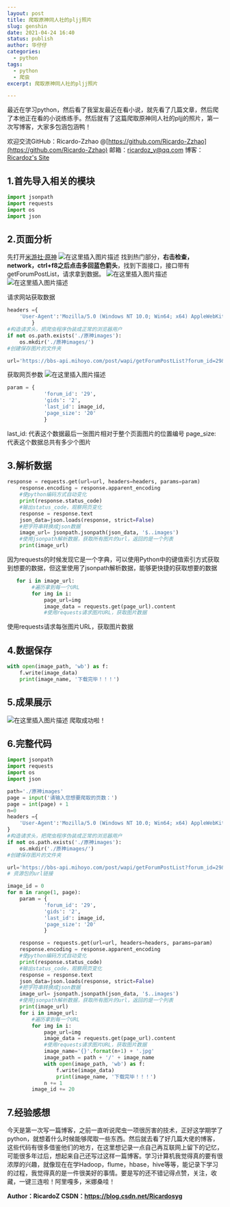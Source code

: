 ```yaml
---
layout: post
title: 爬取原神同人社的pljj照片
slug: genshin
date: 2021-04-24 16:40
status: publish
author: 华仔仔
categories: 
  - python
tags: 
  - python
  - 爬虫
excerpt: 爬取原神同人社的pljj照片

---
```



最近在学习python，然后看了我室友最近在看小说，就先看了几篇文章，然后爬了本他正在看的小说练练手。然后就有了这篇爬取原神同人社的pljj的照片，第一次写博客，大家多包涵包涵鸭！

欢迎交流GitHub：Ricardo-Zzhao @[https://github.com/Ricardo-Zzhao](https://github.com/Ricardo-Zzhao)
邮箱：ricardoz_y@qq.com
博客：[Ricardoz's Site](https://mblog.ricardoz.site)

## 1.首先导入相关的模块

```python
import jsonpath
import requests
import os
import json
```


## 2.页面分析

先打开[米游社·原神](https://bbs.mihoyo.com/ys/home/29?type=hot)
![在这里插入图片描述](https://img-blog.csdnimg.cn/20210423222301524.png?x-oss-process=image/watermark,type_ZmFuZ3poZW5naGVpdGk,shadow_10,text_aHR0cHM6Ly9ibG9nLmNzZG4ubmV0L1JpY2FyZG9zeWc=,size_16,color_FFFFFF,t_70)
找到热门部分，**右击检查，network，ctrl+f8之后点击多回蓝色箭头**，找到下面接口，接口带有getForumPostList，请求拿到数据。
![在这里插入图片描述](https://img-blog.csdnimg.cn/20210423223314224.png?x-oss-process=image/watermark,type_ZmFuZ3poZW5naGVpdGk,shadow_10,text_aHR0cHM6Ly9ibG9nLmNzZG4ubmV0L1JpY2FyZG9zeWc=,size_16,color_FFFFFF,t_70)
![在这里插入图片描述](https://img-blog.csdnimg.cn/20210423223327205.png?x-oss-process=image/watermark,type_ZmFuZ3poZW5naGVpdGk,shadow_10,text_aHR0cHM6Ly9ibG9nLmNzZG4ubmV0L1JpY2FyZG9zeWc=,size_16,color_FFFFFF,t_70)


请求网站获取数据

```python
headers ={
    'User-Agent':'Mozilla/5.0 (Windows NT 10.0; Win64; x64) AppleWebKit/537.36 (KHTML, like Gecko) Chrome/78.0.3904.108 Safari/537.36'
		}
#构造请求头，把爬虫程序伪装成正常的浏览器用户
if not os.path.exists('./原神images'):
    os.mkdir('./原神images/')
#创建保存图片的文件夹

url='https://bbs-api.mihoyo.com/post/wapi/getForumPostList?forum_id=29&gids=2&is_good=false&is_hot=true&page_size=20'
```

获取网页参数
![在这里插入图片描述](https://img-blog.csdnimg.cn/20210424001944321.png)

```python
param = {
            'forum_id': '29',
            'gids': '2',
            'last_id': image_id,
            'page_size': '20'
            }
```

last_id: 代表这个数据最后一张图片相对于整个页面图片的位置编号
page_size: 代表这个数据总共有多少个图片



## 3.解析数据

```python
response = requests.get(url=url, headers=headers, params=param)
    response.encoding = response.apparent_encoding
    #使python编码方式自动变化
    print(response.status_code)
    #输出status_code，观察网页变化
    response = response.text
    json_data=json.loads(response, strict=False)
    #把字符串转换成json数据
    image_url= jsonpath.jsonpath(json_data, '$..images')
    #使用jsonpath解析数据，获取所有图片的url，返回的是一个列表
    print(image_url)
```

因为requests的时候发现它是一个字典，可以使用Python中的键值索引方式获取到想要的数据，但这里使用了jsonpath解析数据，能够更快捷的获取想要的数据

 

```python
   for i in image_url:
        #遍历拿到每一个URL
        for img in i:
            page_url=img
            image_data = requests.get(page_url).content
            #使用requests请求图片URL，获取图片数据
```

使用requests请求每张图片URL，获取图片数据

## 4.数据保存

```python
with open(image_path, 'wb') as f:
    f.write(image_data)
    print(image_name, '下载完毕！！！')
```

## 5.成果展示

![在这里插入图片描述](https://img-blog.csdnimg.cn/20210424003242887.png?x-oss-process=image/watermark,type_ZmFuZ3poZW5naGVpdGk,shadow_10,text_aHR0cHM6Ly9ibG9nLmNzZG4ubmV0L1JpY2FyZG9zeWc=,size_16,color_FFFFFF,t_70)
爬取成功啦！

## 6.完整代码

```python
import jsonpath
import requests
import os
import json

path='./原神images'
page = input('请输入您想要爬取的页数：')
page = int(page) + 1
n=0
headers ={
    'User-Agent':'Mozilla/5.0 (Windows NT 10.0; Win64; x64) AppleWebKit/537.36 (KHTML, like Gecko) Chrome/78.0.3904.108 Safari/537.36'
}
#构造请求头，把爬虫程序伪装成正常的浏览器用户
if not os.path.exists('./原神images'):
    os.mkdir('./原神images/')
#创建保存图片的文件夹

url='https://bbs-api.mihoyo.com/post/wapi/getForumPostList?forum_id=29&gids=2&is_good=false&is_hot=true&page_size=20'
# 资源包的url链接

image_id = 0
for m in range(1, page):
    param = {
            'forum_id': '29',
            'gids': '2',
            'last_id': image_id,
            'page_size': '20'
            }

    response = requests.get(url=url, headers=headers, params=param)
    response.encoding = response.apparent_encoding
    #使python编码方式自动变化
    print(response.status_code)
    #输出status_code，观察网页变化
    response = response.text
    json_data=json.loads(response, strict=False)
    #把字符串转换成json数据
    image_url= jsonpath.jsonpath(json_data, '$..images')
    #使用jsonpath解析数据，获取所有图片的url，返回的是一个列表
    print(image_url)
    for i in image_url:
        #遍历拿到每一个URL
        for img in i:
            page_url=img
            image_data = requests.get(page_url).content
            #使用requests请求图片URL，获取图片数据
            image_name='{}'.format(n+1) + '.jpg'
            image_path = path + '/' + image_name
            with open(image_path, 'wb') as f:
                f.write(image_data)
                print(image_name, '下载完毕！！！')
            n += 1
        image_id += 20
```


## 7.经验感想

今天是第一次写一篇博客，之前一直听说爬虫一项很厉害的技术，正好这学期学了python，就想着什么时候能够爬取一些东西。然后就去看了好几篇大佬的博客，这些代码有很多借鉴他们的地方，在这里想记录一点自己再互联网上留下的记忆，可能很多年过后，想起来自己还写过这样一篇博客。学习计算机我觉得真的要有很浓厚的兴趣，就像现在在学Hadoop，flume，hbase，hive等等，能记录下学习的过程，我觉得真的是一件很美好的事情。要是写的还不错记得点赞，关注，收藏，一键三连啦！阿里嘎多，米娜桑哇！

**Author：RicardoZ 
CSDN：https://blog.csdn.net/Ricardosyg**
